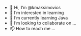 - 👋 Hi, I’m @kmaksimovics
- 👀 I’m interested in learning 
- 🌱 I’m currently learning Java
- 💞️ I’m looking to collaborate on ...
- 📫 How to reach me ...

<!---
kmaksimovics/kmaksimovics is a ✨ special ✨ repository because its `README.md` (this file) appears on your GitHub profile.
You can click the Preview link to take a look at your changes.
--->
